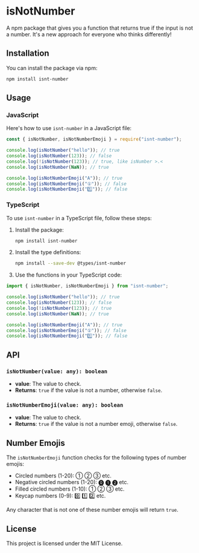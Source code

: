 # isNotNumber

A npm package that gives you a function that returns true if the input is not a number.
It's a new approach for everyone who thinks differently!

## Installation

You can install the package via npm:

```bash
npm install isnt-number
```

## Usage

### JavaScript

Here's how to use `isnt-number` in a JavaScript file:

```javascript
const { isNotNumber, isNotNumberEmoji } = require("isnt-number");

console.log(isNotNumber("hello")); // true
console.log(isNotNumber(123)); // false
console.log(!isNotNumber(123)); // true, like isNumber >.<
console.log(isNotNumber(NaN)); // true

console.log(isNotNumberEmoji("A")); // true
console.log(isNotNumberEmoji("①")); // false
console.log(isNotNumberEmoji("1️⃣")); // false
```

### TypeScript

To use `isnt-number` in a TypeScript file, follow these steps:

1. Install the package:

   ```bash
   npm install isnt-number
   ```

2. Install the type definitions:

   ```bash
   npm install --save-dev @types/isnt-number
   ```

3. Use the functions in your TypeScript code:

```javascript
import { isNotNumber, isNotNumberEmoji } from "isnt-number";

console.log(isNotNumber("hello")); // true
console.log(isNotNumber(123)); // false
console.log(!isNotNumber(123)); // true
console.log(isNotNumber(NaN)); // true

console.log(isNotNumberEmoji("A")); // true
console.log(isNotNumberEmoji("①")); // false
console.log(isNotNumberEmoji("1️⃣")); // false
```

## API

### `isNotNumber(value: any): boolean`

- **value**: The value to check.
- **Returns**: `true` if the value is not a number, otherwise `false`.

### `isNotNumberEmoji(value: any): boolean`

- **value**: The value to check.
- **Returns**: `true` if the value is not a number emoji, otherwise `false`.

## Number Emojis

The `isNotNumberEmoji` function checks for the following types of number emojis:

- Circled numbers (1-20): ① ② ③ etc.
- Negative circled numbers (1-20): ⓿ ❶ ❷ etc.
- Filled circled numbers (1-10): ➀ ➁ ➂ etc.
- Keycap numbers (0-9): 0️⃣ 1️⃣ 2️⃣ etc.

Any character that is not one of these number emojis will return `true`.

## License

This project is licensed under the MIT License.
